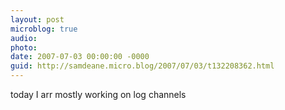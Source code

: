 ```yaml
---
layout: post
microblog: true
audio: 
photo: 
date: 2007-07-03 00:00:00 -0000
guid: http://samdeane.micro.blog/2007/07/03/t132208362.html
---
```

today I arr mostly working on log channels
